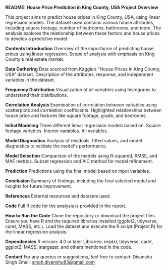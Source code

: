 **README: House Price Prediction in King County, USA
Project Overview**

This project aims to predict house prices in King County, USA, using linear regression models. The dataset used contains various house attributes, including square footage, number of bedrooms, bathrooms, and more. The analysis explores the relationship between these factors and house prices to develop a predictive model.

**Contents**
**Introduction**
Overview of the importance of predicting house prices using linear regression.
Scope of analysis with emphasis on King County's real estate market.

**Data Gathering**
Data sourced from Kaggle’s "House Prices in King County, USA" dataset.
Description of the attributes, response, and independent variables in the dataset.

**Frequency Distribution**
Visualization of all variables using histograms to understand their distributions.

**Correlation Analysis**
Examination of correlation between variables using scatterplots and correlation coefficients.
Highlighted relationships between house price and features like square footage, grade, and bedrooms.

**Initial Modeling**
Three different linear regression models based on:
Square footage variables.
Interior variables.
All variables.

**Model Diagnostics**
Analysis of residuals, fitted values, and model diagnostics to validate the model's performance.

**Model Selection**
Comparison of the models using R-squared, RMSE, and MAE metrics.
Subset regression and AIC method for model refinement.

**Prediction**
Predictions using the final model based on input variables.

**Conclusion**
Summary of findings, including the final selected model and insights for future improvement.

**References**
External resources and datasets used.

**Code**
Full R code for the analysis is provided in the report.

**How to Run the Code**
Clone the repository or download the project files.
Ensure you have R and the required libraries installed (ggplot2, tidyverse, caret, MASS, etc.).
Load the dataset and execute the R script (Project.R) for the linear regression analysis.

**Dependencies**
R version: 4.0 or later
Libraries: readxl, tidyverse, caret, ggplot2, MASS, stargazer, and others mentioned in the code.

**Contact**
For any queries or suggestions, feel free to contact:
Divanshu Singh
Email: singh.divanshu83@gmail.com
